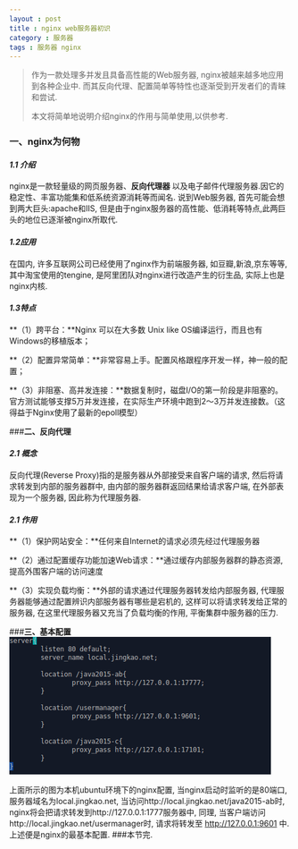 ```yaml
---
layout : post
title : nginx web服务器初识
category : 服务器
tags : 服务器 nginx
---
```


> 作为一款处理多并发且具备高性能的Web服务器, nginx被越来越多地应用到各种企业中.
> 而其反向代理、配置简单等特性也逐渐受到开发者们的青睐和尝试. 
> 
> 本文将简单地说明介绍nginx的作用与简单使用,以供参考.
 
### **一、nginx为何物**

#### *1.1 介绍*

nginx是一款轻量级的网页服务器、**反向代理器** 以及电子邮件代理服务器.因它的稳定性、丰富功能集和低系统资源消耗等而闻名.
说到Web服务器, 首先可能会想到两大巨头:apache和IIS, 但是由于nginx服务器的高性能、低消耗等特点,此两巨头的地位已逐渐被nginx所取代.

#### *1.2应用*

在国内, 许多互联网公司已经使用了nginx作为前端服务器, 如豆瓣,新浪,京东等等, 其中淘宝使用的tengine, 是阿里团队对nginx进行改造产生的衍生品, 实际上也是nginx内核.


#### *1.3特点*
**（1）跨平台：**Nginx 可以在大多数 Unix like OS编译运行，而且也有Windows的移植版本；

**（2）配置异常简单：**非常容易上手。配置风格跟程序开发一样，神一般的配置；

**（3）非阻塞、高并发连接：**数据复制时，磁盘I/O的第一阶段是非阻塞的。官方测试能够支撑5万并发连接，在实际生产环境中跑到2～3万并发连接数。（这得益于Nginx使用了最新的epoll模型）

###**二、反向代理**

#### *2.1 概念*
反向代理(Reverse Proxy)指的是服务器从外部接受来自客户端的请求, 然后将请求转发到内部的服务器群中, 由内部的服务器群返回结果给请求客户端, 在外部表现为一个服务器, 因此称为代理服务器.

#### *2.1 作用*
**（1）保护网站安全：**任何来自Internet的请求必须先经过代理服务器

**（2）通过配置缓存功能加速Web请求：**通过缓存内部服务器群的静态资源, 提高外围客户端的访问速度

**（3）实现负载均衡：**外部的请求通过代理服务器转发给内部服务器, 代理服务器能够通过配置辨识内部服务器有哪些是宕机的, 这样可以将请求转发给正常的服务器, 在这里代理服务器又充当了负载均衡的作用, 平衡集群中服务器的压力.

###**三、基本配置**
![nginx配置](/img/posts/nginx/nginx-settings.png)

上面所示的图为本机ubuntu环境下的nginx配置,  当nginx启动时监听的是80端口, 服务器域名为local.jingkao.net, 当访问http://local.jingkao.net/java2015-ab时, nginx将会把请求转发到http://127.0.0.1:1777服务器中,  同理, 当客户端访问http://local.jingkao.net/usermanager时, 请求将转发至 http://127.0.0.1:9601 中. 上述便是nginx的最基本配置. 
###本节完.